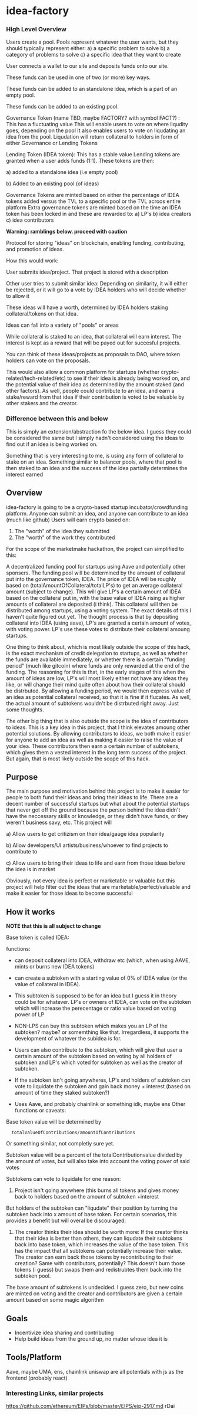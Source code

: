 # idea-factory
### High Level Overview
Users create a pool.
Pools represent whatever the user wants, but they should typically represent either:
a) a specific problem to solve
b) a category of problems to solve
c) a specific idea that they want to create


User connects a wallet to our site and deposits funds onto our site.

These funds can be used in one of two (or more) key ways.

These funds can be added to an standalone idea, which is a part of an empty pool.

These funds can be added to an existing pool.

Governance Token (name TBD, maybe FACTORY? with symbol FACT?) :
This has a fluctuating value 
This will enable users to vote on where liqudity goes, depending on the pool
It also enables users to vote on liqudating an idea from the pool. Liqudation will return collateral to holders in form of either Governance or Lending Tokens


Lending Token (IDEA token):
This has a stable value
Lending tokens are granted when a user adds funds (1:1).
These tokens are then:

a) added to a standalone idea  (i.e empty pool)

b) Added to an existing pool (of ideas)


Governance Tokens are minted based on either the percentage of IDEA tokens added versus the TVL to a specific pool or the TVL acroos entire platform
Extra governance tokens are minted based on the time an IDEA token has been locked in and these are rewarded to:
a) LP's
b) idea creators
c) idea contributors







**Warning: ramblings below. proceed with caution**

Protocol for storing "ideas" on blockchain, enabling funding, contributing, and promotion of ideas.
 
How this would work:

User submits idea/project. That project is stored with a description

Other user tries to submit similar idea: Depending on similarity, it will either be rejected, or it will go to a vote by IDEA holders who will decide whether to allow it

These ideas will have a worth, determined by IDEA holders staking collateral/tokens on that idea. 

Ideas can fall into a variety of "pools" or areas

While collateral is staked to an idea, that collateral will earn interest. The interest is kept as a reward that will be payed out for succesful projects.

You can think of these ideas/projects as proposals to DAO, where token holders can vote on the proposals.


This would also allow a common platform for startups (whether crypto-related/tech-related/etc) to see if their idea is already being worked on, and the potential value of their idea as determined by the amount staked (and other factors). As well, people could contribute to an idea, and earn a stake/reward from that idea if their contribution is voted to be valuable by other stakers and the creator.

### Difference between this and below
This is simply an extension/abstraction fo the below idea. I guess they could be considered the same but I simply hadn't considered using the ideas to find out if an idea is being worked on.

Something that is very interesting to me, is using any form of collateral to stake on an idea. Something similar to balancer pools, where that pool is then staked to an idea and the success of the idea partially determines the interest earned


## Overview
idea-factory is going to be a crypto-based startup incubator/crowdfunding platform.
Anyone can submit an idea, and anyone can contribute to an idea (much like github)
Users will earn crypto based on:
1. The "worth" of the idea they submitted
2. The "worth" of the work they contributed

For the scope of the marketmake hackathon, the project can simplified to this:

A decentralized funding pool for startups using Aave and potentially other sponsers. The funding pool will be determined by the amount of collateral put into the governance token, IDEA. The price of IDEA will be roughly based on (totalAmountOfCollateral/totalLP's) to get an average collateral amount (subject to change). This will give LP's a certain amount of IDEA based on the collateral put in, with the base value of IDEA rising as higher amounts of collateral are deposited (i think).
This collateral will then be distributed among startups, using a voting system. The exact details of this I haven't quite figured out yet. The thought process is that by depositing collateral into IDEA (using aave), LP's are granted a certain amount of votes, with voting power. LP's use these votes to distribute their collateral amoung startups.

One thing to think about, which is most likely outside the scope of this hack, is the exact mechanism of credit delegation to startups, as well as whether the funds are available immediately, or whether there is a certain "funding period" (much like gitcoin) where funds are only rewarded at the end of the funding. The reasoning for this is that, in the early stages of this when the amount of ideas are low, LP's will most likely either not have any ideas they like, or will change their mind quite often about how their collateral should be distrbuted. By allowing a funding period, we would then express value of an idea as potential collateral received, so that it is fine if it flucates. As well, the actual amount of subtokens wouldn't be distrbuted right away. Just some thoughts.


The other big thing that is also outside the scope is the idea of contributors to ideas. This is a key idea in this project, that I think elevates amoung other potential solutions. By allowing contributors to ideas, we both make it easier for anyone to add an idea as well as making it easier to raise the value of your idea. These contributors then earn a certain number of subtokens, which gives them a vested interest in the long term success of the project. But again, that is most likely outside the scope of this hack.

## Purpose
The main purpose and motivation behind this project is to make it easier for people to both fund their ideas and bring their ideas to life.
There are a decent number of successful startups but what about the potential startups that never got off the ground because the person behind the idea didn't have 
the neccessary skills or knowledge, or they didn't have funds, or they weren't business savy, etc. This project will 

a) Allow users to get critizism on their idea/gauge idea popularity

b) Allow developers/UI artists/business/whoever to find projects to contribute to

c) Allow users to bring their ideas to life and earn from those ideas before the idea is in market

Obviously, not every idea is perfect or marketable or valuable but this project will help filter out the ideas that are marketable/perfect/valuable and make it easier for those ideas to become successful


## How it works

**NOTE that this is all subject to change**

Base token is called IDEA:

functions: 

* can deposit collateral into IDEA, withdraw etc (which, when using AAVE, mints or burns new IDEA tokens)

* can create a subtoken with a starting value of 0% of IDEA value (or the value of collateral in IDEA). 

* This subtoken is supposed to be for an idea but I guess it in theory could be for whatever. LP's or owners of IDEA, can vote on the subtoken which will increase the perecentage or ratio value based on voting power of LP
* NON-LPS can buy this subtoken which makes you an LP of the subtoken? maybe? or somemthing like that. Irregardless, it supports the development of whatever the subidea is for. 
* Users can also contribute to the subtoken, which will give that user a certain amount of the subtoken based on voting by all holders of subtoken and LP's which voted for subtoken as well as the creator of subtoken. 
* If the subtoken isn't going anywheres, LP's and holders of subtoken can vote to liquidate the subtoken and gain back money + interest (based on amount of time they staked subtoken?)

* Uses Aave, and probably chainlink or something idk, maybe ens
Other functions or caveats:

Base token value will be determined by

      totalValueOfContributions/amountOfContributions
Or something similar, not completly sure yet.

Subtoken value will be a percent of the totalContributionvalue divided by the amount of votes, but will also take into account the voting power of said votes

Subtokens can vote to liquidate for one reason:

1) Project isn't going anywhere (this burns all tokens and gives money back to holders based on the amount of subtoken +interest

But holders of the subtoken can "liqudate" their position by turning the subtoken back into x amount of base token. For certain scenarios, this provides a benefit but will overal be discouraged:
1) The creator thinks their idea should be worth more: If the creator thinks that their idea is better than others, they can liqudate their subtokens back into base token, which increases the value of the base token. This has the impact that all subtokens can potentially increase their value. The creator can earn back those tokens by recontributing to their creation? Same with contributors, potentially? This doesn't burn those tokens (i guess) but swaps them and redistrubtes them back into the subtoken pool.

The base amount of subtokens is undecided. I guess zero, but new coins are minted on voting and the creator and contributors are given a certain amount based on some magic algorithm


## Goals

* Incentivize idea sharing and contributing
* Help build ideas from the ground up, no matter whose idea it is

## Tools/Platform
Aave, maybe UMA, ens, chainlink uniswap are all potentials with js as the frontend (probably react)

### Interesting Links, similar projects

https://github.com/ethereum/EIPs/blob/master/EIPS/eip-2917.md
rDai
